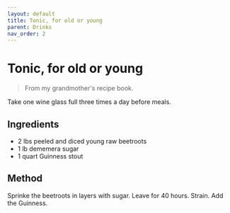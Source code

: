 ```yaml
---
layout: default
title: Tonic, for old or young
parent: Drinks
nav_order: 2
---
```


# Tonic, for old or young

> From my grandmother's recipe book.

Take one wine glass full three times a day before meals. 

## Ingredients

* 2 lbs peeled and diced young raw beetroots
* 1 lb dememera sugar
* 1 quart Guinness stout

## Method

Sprinke the beetroots in layers with sugar. 
Leave for 40 hours. Strain. Add the Guinness. 
